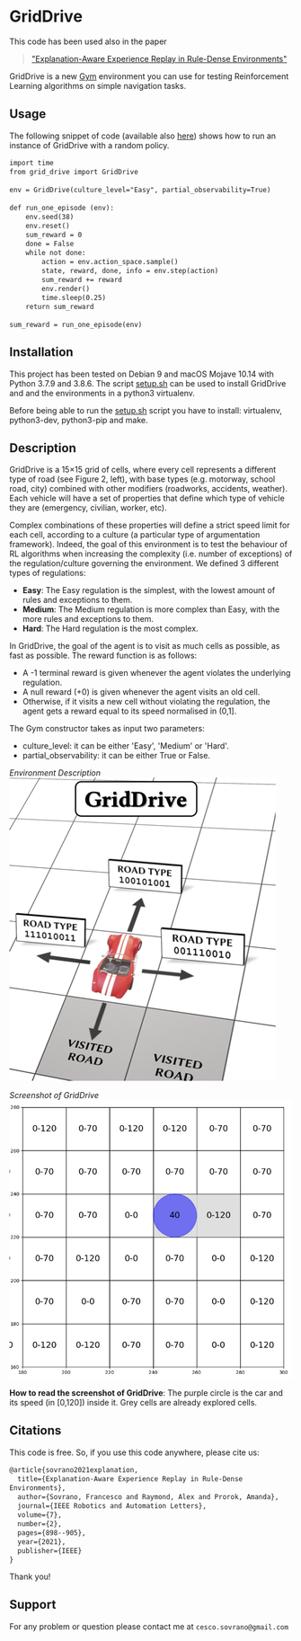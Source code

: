 # GridDrive

This code has been used also in the paper
> ["Explanation-Aware Experience Replay in Rule-Dense Environments"](https://arxiv.org/abs/2109.14711)

GridDrive is a new [Gym](https://github.com/openai/gym) environment you can use for testing Reinforcement Learning algorithms on simple navigation tasks.

## Usage

The following snippet of code (available also [here](debug_environment.py)) shows how to run an instance of GridDrive with a random policy.

```
import time
from grid_drive import GridDrive

env = GridDrive(culture_level="Easy", partial_observability=True)

def run_one_episode (env):
	env.seed(38)
	env.reset()
	sum_reward = 0
	done = False
	while not done:
		action = env.action_space.sample()
		state, reward, done, info = env.step(action)
		sum_reward += reward
		env.render()
		time.sleep(0.25)
	return sum_reward

sum_reward = run_one_episode(env)
```

## Installation
This project has been tested on Debian 9 and macOS Mojave 10.14 with Python 3.7.9 and 3.8.6. 
The script [setup.sh](setup.sh) can be used to install GridDrive and and the environments in a python3 virtualenv.

Before being able to run the [setup.sh](setup.sh) script you have to install: virtualenv, python3-dev, python3-pip and make. 

## Description
GridDrive is a 15×15 grid of cells, where every cell represents a different type of road (see Figure 2, left), with base types (e.g. motorway, school road, city) combined with other modifiers (roadworks, accidents, weather). 
Each vehicle will have a set of properties that define which type of vehicle they are (emergency, civilian, worker, etc). 

Complex combinations of these properties will define a strict speed limit for each cell, according to a culture (a particular type of argumentation framework).
Indeed, the goal of this environment is to test the behaviour of RL algorithms when increasing the complexity (i.e. number of exceptions) of the regulation/culture governing the environment.
We defined 3 different types of regulations:
- **Easy**: The Easy regulation is the simplest, with the lowest amount of rules and exceptions to them.
- **Medium**: The Medium regulation is more complex than Easy, with the more rules and exceptions to them.
- **Hard**: The Hard regulation is the most complex.

In GridDrive, the goal of the agent is to visit as much cells as possible, as fast as possible.
The reward function is as follows:
- A -1 terminal reward is given whenever the agent violates the underlying regulation.
- A null reward (+0) is given whenever the agent visits an old cell.
- Otherwise, if it visits a new cell without violating the regulation, the agent gets a reward equal to its speed normalised in (0,1].

The Gym constructor takes as input two parameters:
- culture_level: it can be either 'Easy', 'Medium' or 'Hard'.
- partial_observability: it can be either True or False.

*Environment Description*
![Environments](images/environment.png)

*Screenshot of GridDrive*
![Screenshot of GraphDrive](images/screenshot.png)

**How to read the screenshot of GridDrive**: The purple circle is the car and its speed (in [0,120]) inside it. Grey cells are already explored cells.

## Citations
This code is free. So, if you use this code anywhere, please cite us:
```
@article{sovrano2021explanation,
  title={Explanation-Aware Experience Replay in Rule-Dense Environments},
  author={Sovrano, Francesco and Raymond, Alex and Prorok, Amanda},
  journal={IEEE Robotics and Automation Letters},
  volume={7},
  number={2},
  pages={898--905},
  year={2021},
  publisher={IEEE}
}
```

Thank you!

## Support
For any problem or question please contact me at `cesco.sovrano@gmail.com`
